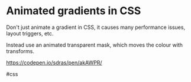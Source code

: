 # Animated gradients in CSS

Don't just animate a gradient in CSS, it causes many performance issues, layout triggers, etc.

Instead use an animated transparent mask, which moves the colour with transforms.

https://codepen.io/sdras/pen/akAWPR/

#css